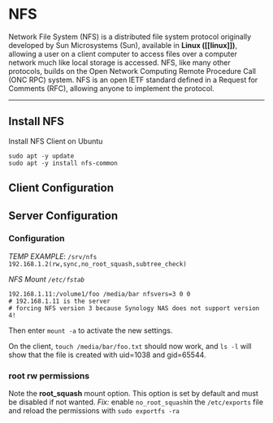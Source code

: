# NFS

Network File System (NFS) is a distributed file system protocol originally developed by Sun Microsystems (Sun), available in **Linux ([[linux]])**, allowing a user on a client computer to access files over a computer network much like local storage is accessed. NFS, like many other protocols, builds on the Open Network Computing Remote Procedure Call (ONC RPC) system. NFS is an open IETF standard defined in a Request for Comments (RFC), allowing anyone to implement the protocol.

---
## Install NFS
Install NFS Client on Ubuntu
```
sudo apt -y update
sudo apt -y install nfs-common
```

## Client Configuration


## Server Configuration
### Configuration
*TEMP EXAMPLE*:
`/srv/nfs 192.168.1.2(rw,sync,no_root_squash,subtree_check)`

*NFS Mount `/etc/fstab`*
```
192.168.1.11:/volume1/foo /media/bar nfsvers=3 0 0
# 192.168.1.11 is the server
# forcing NFS version 3 because Synology NAS does not support version 4!
```
Then enter `mount -a` to activate the new settings.

On the client, `touch /media/bar/foo.txt` should now work, and `ls -l` will show that the file is created with uid=1038 and gid=65544.

### root rw permissions
Note the **root_squash** mount option. This option is set by default and must be disabled if not wanted.
*Fix:* enable `no_root_squash`in the `/etc/exports` file and reload the permissions with `sudo exportfs -ra`

